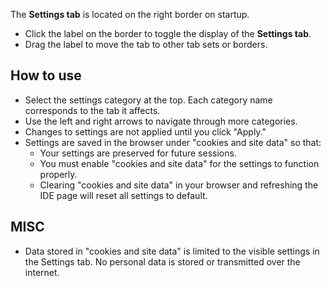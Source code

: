 The **Settings tab** is located on the right border on startup.
- Click the label on the border to toggle the display of the **Settings tab**.
- Drag the label to move the tab to other tab sets or borders.

## How to use
- Select the settings category at the top. Each category name corresponds to the tab it affects.
- Use the left and right arrows to navigate through more categories.
- Changes to settings are not applied until you click "Apply."
- Settings are saved in the browser under "cookies and site data" so that:
    - Your settings are preserved for future sessions.
    - You must enable "cookies and site data" for the settings to function properly.
    - Clearing "cookies and site data" in your browser and refreshing the IDE page will reset all settings to default.

## MISC
- Data stored in "cookies and site data" is limited to the visible settings in the Settings tab. No personal data is stored or transmitted over the internet.
